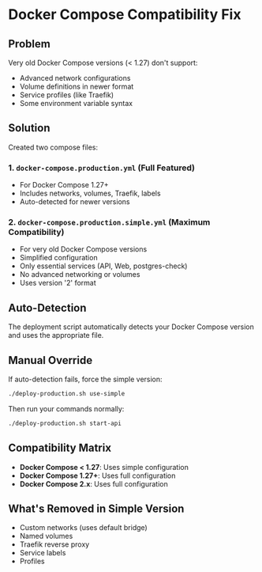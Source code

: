 # Docker Compose Compatibility Fix

## Problem
Very old Docker Compose versions (< 1.27) don't support:
- Advanced network configurations
- Volume definitions in newer format
- Service profiles (like Traefik)
- Some environment variable syntax

## Solution
Created two compose files:

### 1. `docker-compose.production.yml` (Full Featured)
- For Docker Compose 1.27+
- Includes networks, volumes, Traefik, labels
- Auto-detected for newer versions

### 2. `docker-compose.production.simple.yml` (Maximum Compatibility)  
- For very old Docker Compose versions
- Simplified configuration
- Only essential services (API, Web, postgres-check)
- No advanced networking or volumes
- Uses version '2' format

## Auto-Detection
The deployment script automatically detects your Docker Compose version and uses the appropriate file.

## Manual Override
If auto-detection fails, force the simple version:
```bash
./deploy-production.sh use-simple
```

Then run your commands normally:
```bash
./deploy-production.sh start-api
```

## Compatibility Matrix
- **Docker Compose < 1.27**: Uses simple configuration
- **Docker Compose 1.27+**: Uses full configuration
- **Docker Compose 2.x**: Uses full configuration

## What's Removed in Simple Version
- Custom networks (uses default bridge)
- Named volumes 
- Traefik reverse proxy
- Service labels
- Profiles
